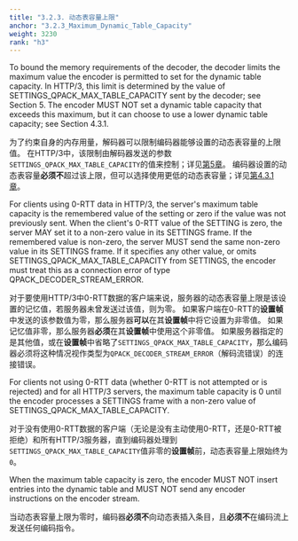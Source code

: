 ```yaml
---
title: "3.2.3. 动态表容量上限"
anchor: "3.2.3_Maximum_Dynamic_Table_Capacity"
weight: 3230
rank: "h3"
---
```


To bound the memory requirements of the decoder, the decoder limits the maximum value the encoder is permitted to set for the dynamic table capacity. In HTTP/3, this limit is determined by the value of SETTINGS_QPACK_MAX_TABLE_CAPACITY sent by the decoder; see Section 5. The encoder MUST NOT set a dynamic table capacity that exceeds this maximum, but it can choose to use a lower dynamic table capacity; see Section 4.3.1.

为了约束自身的内存用量，解码器可以限制编码器能够设置的动态表容量的上限值。
在HTTP/3中，该限制由解码器发送的参数`SETTINGS_QPACK_MAX_TABLE_CAPACITY`的值来控制；详见[第5章](#5_Configuration)。
编码器设置的动态表容量**必须不**超过该上限，但可以选择使用更低的动态表容量；详见[第4.3.1章](#4.3.1_Set_Dynamic_Table_Capacity)。

For clients using 0-RTT data in HTTP/3, the server's maximum table capacity is the remembered value of the setting or zero if the value was not previously sent. When the client's 0-RTT value of the SETTING is zero, the server MAY set it to a non-zero value in its SETTINGS frame. If the remembered value is non-zero, the server MUST send the same non-zero value in its SETTINGS frame. If it specifies any other value, or omits SETTINGS_QPACK_MAX_TABLE_CAPACITY from SETTINGS, the encoder must treat this as a connection error of type QPACK_DECODER_STREAM_ERROR.

对于要使用HTTP/3中0-RTT数据的客户端来说，服务器的动态表容量上限是该设置的记忆值，若服务器未曾发送过该值，则为零。
如果客户端在0-RTT的**设置帧**中发送的该参数值为零，那么服务器**可以**在其**设置帧**中将它设置为非零值。
如果记忆值非零，那么服务器**必须**在其**设置帧**中使用这个非零值。
如果服务器指定的是其他值，或在**设置帧**中省略了`SETTINGS_QPACK_MAX_TABLE_CAPACITY`，那么编码器必须将这种情况视作类型为`QPACK_DECODER_STREAM_ERROR`（解码流错误）的连接错误。

For clients not using 0-RTT data (whether 0-RTT is not attempted or is rejected) and for all HTTP/3 servers, the maximum table capacity is 0 until the encoder processes a SETTINGS frame with a non-zero value of SETTINGS_QPACK_MAX_TABLE_CAPACITY.

对于没有使用0-RTT数据的客户端（无论是没有主动使用0-RTT，还是0-RTT被拒绝）和所有HTTP/3服务器，直到编码器处理到`SETTINGS_QPACK_MAX_TABLE_CAPACITY`值非零的**设置帧**前，动态表容量上限始终为`0`。

When the maximum table capacity is zero, the encoder MUST NOT insert entries into the dynamic table and MUST NOT send any encoder instructions on the encoder stream.

当动态表容量上限为零时，编码器**必须不**向动态表插入条目，且**必须不**在编码流上发送任何编码指令。
